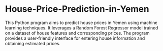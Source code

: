 # House-Price-Prediction-in-Yemen
This Python program aims to predict house prices in Yemen using machine learning techniques. It leverages a Random Forest Regressor model trained on a dataset of house features and corresponding prices. The program provides a user-friendly interface for entering house information and obtaining estimated prices.
